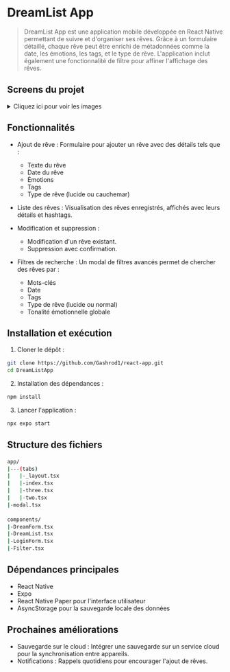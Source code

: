 # DreamList App 
>DreamList App est une application mobile développée en React Native permettant de suivre et d'organiser ses rêves. Grâce à un formulaire détaillé, chaque rêve peut être enrichi de métadonnées comme la date, les émotions, les tags, et le type de rêve. L'application inclut également une fonctionnalité de filtre pour affiner l'affichage des rêves.

## Screens du projet
<details>
    <summary>Cliquez ici pour voir les images</summary>
    <div style="display: flex; flex-wrap: wrap; gap: 10px;">
        <img src ='/assets/images/screen_app/form.png'>
        <img src ='/assets/images/screen_app/form2.png'>
        <img src ='/assets/images/screen_app/List.png'>
        <img src ='/assets/images/screen_app/filter.png'>
        <img src ='/assets/images/screen_app/EditForm.png'>
        <img src ='/assets/images/screen_app/EditForm2.png'>
        <img src ='/assets/images/screen_app/Login.png'>
    </div>
</details>

## Fonctionnalités
- Ajout de rêve : Formulaire pour ajouter un rêve avec des détails tels que :

    - Texte du rêve
    - Date du rêve
    - Émotions
    - Tags
    - Type de rêve (lucide ou cauchemar)
- Liste des rêves : Visualisation des rêves enregistrés, affichés avec leurs détails et hashtags.
- Modification et suppression :

    - Modification d'un rêve existant.
    - Suppression avec confirmation.
- Filtres de recherche : Un modal de filtres avancés permet de chercher des rêves par :

    - Mots-clés
    - Date
    - Tags
    - Type de rêve (lucide ou normal)
    - Tonalité émotionnelle globale

## Installation et exécution

1. Cloner le dépôt :

```bash
git clone https://github.com/Gashrod1/react-app.git
cd DreamListApp
```
2. Installation des dépendances :


```bash
npm install
```
3. Lancer l'application :

```bash
npx expo start
```

## Structure des fichiers
```bash
app/
|---(tabs)
|   |-_layout.tsx
|   |-index.tsx
|   |-three.tsx
|   |-two.tsx
|-modal.tsx

components/
|-DreamForm.tsx
|-DreamList.tsx
|-LoginForm.tsx
|-Filter.tsx
```

## Dépendances principales
- React Native
- Expo
- React Native Paper pour l'interface utilisateur
- AsyncStorage pour la sauvegarde locale des données
## Prochaines améliorations
- Sauvegarde sur le cloud : Intégrer une sauvegarde sur un service cloud pour la synchronisation entre appareils.
- Notifications : Rappels quotidiens pour encourager l'ajout de rêves.

